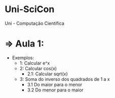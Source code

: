 # Uni-SciCon
Uni - Computação Científica

# => Aula 1:
- Exemplos:
  - 1: Calcular e^x
  - 2: Calcular cos(x)
    - 2.1: Calcular sqrt(x)
  - 3: Soma do inverso dos quadrados de 1 a x
    - 3.1 Do maior para o menor
    - 3.2 Do menor para o maior
